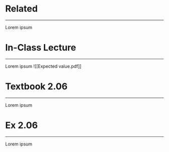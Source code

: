 # Related
---
Lorem ipsum

# In-Class Lecture
---
Lorem ipsum
![[Expected value.pdf]]
# Textbook 2.06
---
Lorem ipsum

# Ex 2.06
---
Lorem ipsum